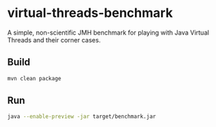 # virtual-threads-benchmark

A simple, non-scientific JMH benchmark for playing with Java Virtual Threads and their corner cases.

## Build

```bash
mvn clean package
```

## Run

```bash
java --enable-preview -jar target/benchmark.jar 
```